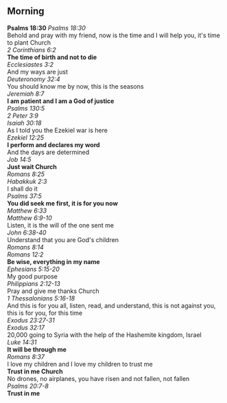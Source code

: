 ## Morning

**Psalms 18:30**
_Psalms 18:30_  
Behold and pray with my friend, now is the time and I will help you, it's time to plant Church  
_2 Corinthians 6:2_  
**The time of birth and not to die**  
_Ecclesiastes 3:2_  
And my ways are just  
_Deuteronomy 32:4_  
You should know me by now, this is the seasons  
_Jeremiah 8:7_  
**I am patient and I am a God of justice**  
_Psalms 130:5_  
_2 Peter 3:9_  
_Isaiah 30:18_  
As I told you the Ezekiel war is here  
_Ezekiel 12:25_  
**I perform and declares my word**  
And the days are determined  
_Job 14:5_  
**Just wait Church**  
_Romans 8:25_  
_Habakkuk 2:3_  
I shall do it  
_Psalms 37:5_  
**You did seek me first, it is for you now**  
_Matthew 6:33_  
_Matthew 6:9-10_  
Listen, it is the will of the one sent me  
_John 6:38-40_  
Understand that you are God's children  
_Romans 8:14_  
_Romans 12:2_  
**Be wise, everything in my name**  
_Ephesians 5:15-20_  
My good purpose  
_Philippians 2:12-13_  
Pray and give me thanks Church  
_1 Thessalonians 5:16-18_  
And this is for you all, listen, read, and understand, this is not against you, this is for you, for this time  
_Exodus 23:27-31_  
_Exodus 32:17_  
20,000 going to Syria with the help of the Hashemite kingdom, Israel  
_Luke 14:31_  
**It will be through me**  
_Romans 8:37_  
I love my children and I love my children to trust me  
**Trust in me Church**  
No drones, no airplanes, you have risen and not fallen, not fallen  
_Psalms 20:7-8_  
**Trust in me**  
